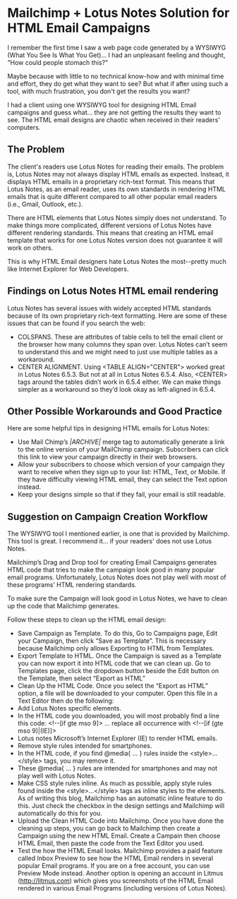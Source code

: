 # Mailchimp + Lotus Notes Solution for HTML Email Campaigns

I remember the first time I saw a web page code generated by a WYSIWYG (What You See Is What You Get)... I had an unpleasant feeling and thought, "How could people stomach this?"

Maybe because with little to no technical know-how and with minimal time and effort, they do get what they want to see? But what if after using such a tool, with much frustration, you don't get the results you want?

I had a client using one WYSIWYG tool for designing HTML Email campaigns and guess what... they are not getting the results they want to see. The HTML email designs are chaotic when received in their readers' computers.


## The Problem

The client's readers use Lotus Notes for reading their emails. The problem is, Lotus Notes may not always display HTML emails as expected. Instead, it displays HTML emails in a proprietary rich-text format. This means that Lotus Notes, as an email reader, uses its own standards in rendering HTML emails that is quite different compared to all other popular email readers (i.e., Gmail, Outlook, etc.).

There are HTML elements that Lotus Notes simply does not understand. To make things more complicated, different versions of Lotus Notes have different rendering standards. This means that creating an HTML email template that works for one Lotus Notes version does not guarantee it will work on others.

This is why HTML Email designers hate Lotus Notes the most--pretty much like Internet Explorer for Web Developers.


## Findings on Lotus Notes HTML email rendering

Lotus Notes has several issues with widely accepted HTML standards because of its own proprietary rich-text formatting. Here are some of these issues that can be found if you search the web:
- COLSPANS. These are attributes of table cells to tell the email client or the browser how many columns they span over. Lotus Notes can’t seem to understand this and we might need to just use multiple tables as a workaround.
- CENTER ALIGNMENT. Using &lt;TABLE ALIGN="CENTER"&gt; worked great in Lotus Notes 6.5.3. But not at all in Lotus Notes 6.5.4. Also, &lt;CENTER&gt; tags around the tables didn’t work in 6.5.4 either. We can make things simpler as a workaround so they’d look okay as left-aligned in 6.5.4.


## Other Possible Workarounds and Good Practice
Here are some helpful tips in designing HTML emails for Lotus Notes:
- Use Mail Chimp’s *|ARCHIVE|* merge tag to automatically generate a link to the online version of your MailChimp campaign. Subscribers can click this link to view your campaign directly in their web browsers.
- Allow your subscribers to choose which version of your campaign they want to receive when they sign up to your list: HTML, Text, or Mobile. If they have difficulty viewing HTML email, they can select the Text option instead.
- Keep your designs simple so that if they fail, your email is still readable.

## Suggestion on Campaign Creation Workflow
The WYSIWYG tool I mentioned earlier, is one that is provided by Mailchimp. This tool is great. I recommend it... if your readers' does not use Lotus Notes.

Mailchimp’s Drag and Drop tool for creating Email Campaigns generates HTML code that tries to make the campaign look good in many popular email programs. Unfortunately, Lotus Notes does not play well with most of these programs’ HTML rendering standards.

To make sure the Campaign will look good in Lotus Notes, we have to clean up the code that Mailchimp generates.

Follow these steps to clean up the HTML email design:
- Save Campaign as Template. To do this, Go to Campaigns page, Edit your Campaign, then click “Save as Template”. This is necessary because Mailchimp only allows Exporting to HTML from Templates.
- Export Template to HTML. Once the Campaign is saved as a Template you can now export it into HTML code that we can clean up. Go to Templates page, click the dropdown button beside the Edit button on the Template, then select “Export as HTML”
- Clean Up the HTML Code. Once you select the “Export as HTML” option, a file will be downloaded to your computer. Open this file in a Text Editor then do the following:
- Add Lotus Notes specific elements.
- In the HTML code you downloaded, you will most probably find a line this code: &lt;!--[if gte mso 9]&gt; … replace all occurrence with &lt;!--[if (gte mso 9)|(IE)]&gt;
- Lotus notes Microsoft’s Internet Explorer (IE) to render HTML emails.
- Remove style rules intended for smartphones.
- In the HTML code, if you find @media{ … } rules inside the &lt;style&gt;...&lt;/style&gt; tags, you may remove it.
- These @media{ ... } rules are intended for smartphones and may not play well with Lotus Notes.
- Make CSS style rules inline. As much as possible, apply style rules found inside the &lt;style&gt;...&lt;/style&gt; tags as inline styles to the elements. As of writing this blog, Mailchimp has an automatic inline feature to do this. Just check the checkbox in the design settings and Mailchimp will automatically do this for you.
- Upload the Clean HTML Code into Mailchimp. Once you have done the cleaning up steps, you can go back to Mailchimp then create a Campaign using the new HTML Email. Create a Campain then choose HTML Email, then paste the code from the Text Editor you used.
- Test the how the HTML Email looks. Mailchimp provides a paid feature called Inbox Preview to see how the HTML Email renders in several popular Email programs. If you are on a free account, you can use Preview Mode instead. Another option is opening an account in Litmus (http://litmus.com) which gives you screenshots of the HTML Email rendered in various Email Programs (including versions of Lotus Notes).

